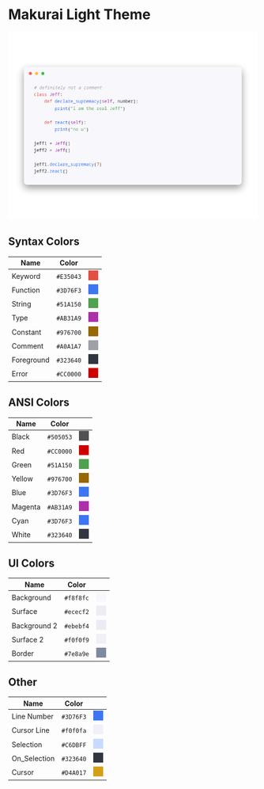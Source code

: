 # Makurai Light Theme

<div align=center>

![Theme Preview](../../dogs/light/thumbnail.png)
</div>

## Syntax Colors
| Name      | Color          | |
|-----------|----------------|-|
| Keyword   | `#E35043` | ![keyword](../../dogs/light/keyword.png) |
| Function  | `#3D76F3` | ![function](../../dogs/light/function.png) |
| String    | `#51A150` | ![string](../../dogs/light/string.png) |
| Type      | `#AB31A9` | ![type](../../dogs/light/type.png) |
| Constant  | `#976700` | ![constant](../../dogs/light/constant.png) |
| Comment   | `#A0A1A7` | ![comment](../../dogs/light/comment.png) |
| Foreground| `#323640` | ![foreground](../../dogs/light/foreground.png) |
| Error     | `#CC0000` | ![error](../../dogs/light/error.png) |

## ANSI Colors
| Name    | Color                              |                                                       |
| ------- | ---------------------------------- | ----------------------------------------------------- |
| Black   | `#505053`   | ![black](../../dogs/light/black.png)     |
| Red     | `#CC0000`     | ![red](../../dogs/light/red.png)         |
| Green   | `#51A150`   | ![green](../../dogs/light/green.png)     |
| Yellow  | `#976700`  | ![yellow](../../dogs/light/yellow.png)   |
| Blue    | `#3D76F3`    | ![blue](../../dogs/light/blue.png)       |
| Magenta | `#AB31A9` | ![magenta](../../dogs/light/magenta.png) |
| Cyan    | `#3D76F3`    | ![cyan](../../dogs/light/cyan.png)       |
| White   | `#323640`   | ![white](../../dogs/light/white.png)     |

## UI Colors
| Name          | Color           | |
|---------------|-----------------|-|
| Background    | `#f8f8fc` | ![bg](../../dogs/light/bg.png) |
| Surface       | `#ececf2` | ![surface](../../dogs/light/surface.png) |
| Background 2  | `#ebebf4` | ![bg_alt](../../dogs/light/bg_alt.png) |
| Surface 2     | `#f0f0f9` | ![surface_alt](../../dogs/light/surface_alt.png) |
| Border        | `#7e8a9e` | ![border](../../dogs/light/border.png) |

## Other
| Name         | Color           | |
|--------------|-----------------|-|
| Line Number  | `#3D76F3` | ![line_nr](../../dogs/light/line_nr.png) |
| Cursor Line  | `#f0f0fa` | ![cursor_line](../../dogs/light/cursor_line.png) |
| Selection    | `#C6DBFF` | ![selection](../../dogs/light/selection.png) |
| On_Selection | `#323640` | ![on_selection](../../dogs/light/on_selection.png) |
| Cursor       | `#D4A017` | ![cursor](../../dogs/light/cursor.png) |